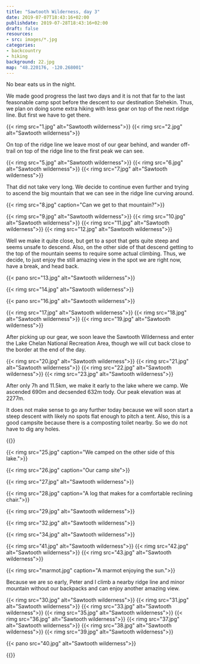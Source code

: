 ```yaml
---
title: "Sawtooth Wilderness, day 3"
date: 2019-07-07T18:43:16+02:00
publishdate: 2019-07-28T18:43:16+02:00
draft: false
resources:
- src: images/*.jpg
categories:
- backcountry
- hiking
background: 22.jpg
map: "48.220176, -120.268001"
---
```


No bear eats us in the night.

We made good progress the last two days and it is not that far to the last
feasonable camp spot before the descent to our destination Stehekin. Thus, we
plan on doing some extra hiking with less gear on top of the next ridge line.
But first we have to get there.

<!--more-->
{{< rimg src="1.jpg" alt="Sawtooth wilderness">}}
{{< rimg src="2.jpg" alt="Sawtooth wilderness">}}

On top of the ridge line we leave most of our gear behind, and wander off-trail
on top of the ridge line to the first peak we can see.

{{< rimg src="5.jpg" alt="Sawtooth wilderness">}}
{{< rimg src="6.jpg" alt="Sawtooth wilderness">}}
{{< rimg src="7.jpg" alt="Sawtooth wilderness">}}

That did not take very long. We decide to continue even further and trying to
ascend the big mountain that we can see in the ridge line curving around.

{{< rimg src="8.jpg" caption="Can we get to that mountain?">}}

{{< rimg src="9.jpg" alt="Sawtooth wilderness">}}
{{< rimg src="10.jpg" alt="Sawtooth wilderness">}}
{{< rimg src="11.jpg" alt="Sawtooth wilderness">}}
{{< rimg src="12.jpg" alt="Sawtooth wilderness">}}

Well we make it quite close, but get to a spot that gets quite steep and seems
unsafe to descend. Also, on the other side of that descend getting to the top of
the mountain seems to require some actual climbing. Thus, we decide, to just
enjoy the still amazing view in the spot we are right now, have a break, and
head back.

{{< pano src="13.jpg" alt="Sawtooth wilderness">}}

{{< rimg src="14.jpg" alt="Sawtooth wilderness">}}

{{< pano src="16.jpg" alt="Sawtooth wilderness">}}

{{< rimg src="17.jpg" alt="Sawtooth wilderness">}}
{{< rimg src="18.jpg" alt="Sawtooth wilderness">}}
{{< rimg src="19.jpg" alt="Sawtooth wilderness">}}

After picking up our gear, we soon leave the Sawtooth Wilderness and enter the
Lake Chelan National Recreation Area, though we will cut back close to the
border at the end of the day.

{{< rimg src="20.jpg" alt="Sawtooth wilderness">}}
{{< rimg src="21.jpg" alt="Sawtooth wilderness">}}
{{< rimg src="22.jpg" alt="Sawtooth wilderness">}}
{{< rimg src="23.jpg" alt="Sawtooth wilderness">}}

After only 7h and 11.5km, we make it early to the lake where we camp. We
ascended 690m and decsended 632m tody. Our peak elevation was at 2277m.

It does not make sense to go any further today because we will soon start
a steep descent with likely no spots flat enough to pitch a tent. Also, this is
a good campsite because there is a composting toilet nearby. So we do not have
to dig any holes.

{{<gpxTrack src="20190707.gpx">}}

{{< rimg src="25.jpg" caption="We camped on the other side of this lake.">}}

{{< rimg src="26.jpg" caption="Our camp site">}}

{{< rimg src="27.jpg" alt="Sawtooth wilderness">}}

{{< rimg src="28.jpg" caption="A log that makes for a comfortable reclining chair.">}}

{{< rimg src="29.jpg" alt="Sawtooth wilderness">}}

{{< rimg src="32.jpg" alt="Sawtooth wilderness">}}

{{< rimg src="34.jpg" alt="Sawtooth wilderness">}}

{{< rimg src="41.jpg" alt="Sawtooth wilderness">}}
{{< rimg src="42.jpg" alt="Sawtooth wilderness">}}
{{< rimg src="43.jpg" alt="Sawtooth wilderness">}}

{{< rimg src="marmot.jpg" caption="A marmot enjoying the sun.">}}

Because we are so early, Peter and I climb a nearby ridge line and minor
mountain without our backpacks and can enjoy another amazing view.

{{< rimg src="30.jpg" alt="Sawtooth wilderness">}}
{{< rimg src="31.jpg" alt="Sawtooth wilderness">}}
{{< rimg src="33.jpg" alt="Sawtooth wilderness">}}
{{< rimg src="35.jpg" alt="Sawtooth wilderness">}}
{{< rimg src="36.jpg" alt="Sawtooth wilderness">}}
{{< rimg src="37.jpg" alt="Sawtooth wilderness">}}
{{< rimg src="38.jpg" alt="Sawtooth wilderness">}}
{{< rimg src="39.jpg" alt="Sawtooth wilderness">}}

{{< pano src="40.jpg" alt="Sawtooth wilderness">}}

{{<nextday>}}
